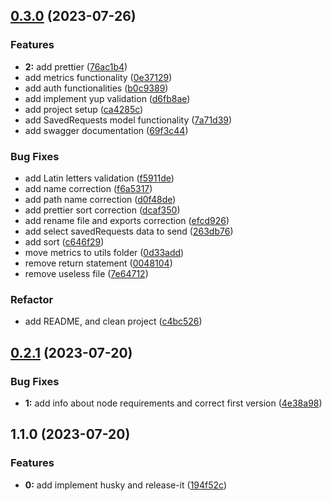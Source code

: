 

## [0.3.0](https://github.com/MateuszMG/name_examining_server/compare/0.2.1...0.3.0) (2023-07-26)


### Features

* **2:** add prettier ([76ac1b4](https://github.com/MateuszMG/name_examining_server/commit/76ac1b41feffba9cb92651d505146e696db04f4c))
* add  metrics functionality ([0e37129](https://github.com/MateuszMG/name_examining_server/commit/0e37129b7f2ce10d5b8e9e2966025eefc22b2e0f))
* add auth functionalities ([b0c9389](https://github.com/MateuszMG/name_examining_server/commit/b0c9389b2c526d866ad22d734ff862e61dddd646))
* add implement yup validation ([d6fb8ae](https://github.com/MateuszMG/name_examining_server/commit/d6fb8aea702b8f2dab7c4032b60e97f1507bda46))
* add project setup ([ca4285c](https://github.com/MateuszMG/name_examining_server/commit/ca4285cf17985d5e2cb53330d5a5427b13fb2fad))
* add SavedRequests model functionality ([7a71d39](https://github.com/MateuszMG/name_examining_server/commit/7a71d394c14f73e372b41ffc3ab842267b1f4450))
* add swagger documentation ([69f3c44](https://github.com/MateuszMG/name_examining_server/commit/69f3c443eb4109206d6a35f494165a2993debdeb))


### Bug Fixes

* add Latin letters validation ([f5911de](https://github.com/MateuszMG/name_examining_server/commit/f5911de229b2a3d674ddf8151962b3fd51622914))
* add name correction ([f6a5317](https://github.com/MateuszMG/name_examining_server/commit/f6a53170b8d4355580eed50b1a3eb9b7996ff5c7))
* add path name correction ([d0f48de](https://github.com/MateuszMG/name_examining_server/commit/d0f48de20e7f1387503e091b0dbe9f45048e1b04))
* add prettier sort correction ([dcaf350](https://github.com/MateuszMG/name_examining_server/commit/dcaf3501ba58be7879268bb4557a093a47686a1b))
* add rename file and exports correction ([efcd926](https://github.com/MateuszMG/name_examining_server/commit/efcd9268c94450479ca1753b110ed6ac890de57c))
* add select savedRequests data to send ([263db76](https://github.com/MateuszMG/name_examining_server/commit/263db76cb1dc2afbed5f86ec1e1f7beef30c1086))
* add sort ([c646f29](https://github.com/MateuszMG/name_examining_server/commit/c646f291f48fe6e497141fe8899fa95497b9e68d))
* move metrics to utils folder ([0d33add](https://github.com/MateuszMG/name_examining_server/commit/0d33add90421331a810e995b2924566382ee21b9))
* remove return statement ([0048104](https://github.com/MateuszMG/name_examining_server/commit/004810465fde8c83021934e1d21d4d1b31e633a5))
* remove useless file ([7e64712](https://github.com/MateuszMG/name_examining_server/commit/7e64712eacd0ad95d1638fff79ff9513f456d770))


### Refactor

* add README,  and clean project ([c4bc526](https://github.com/MateuszMG/name_examining_server/commit/c4bc526925d109408479516f145d270c67b2a638))

## [0.2.1](https://github.com/MateuszMG/name_examining_server/compare/1.1.0...0.2.1) (2023-07-20)


### Bug Fixes

* **1:** add info about node requirements and correct first version ([4e38a98](https://github.com/MateuszMG/name_examining_server/commit/4e38a98bccce488dff6e2df8a277d18beae3284e))

## 1.1.0 (2023-07-20)


### Features

* **0:** add implement husky and release-it ([194f52c](https://github.com/MateuszMG/name_examining_server/commit/194f52cd35e1882b6d540e768b74e13fee038f29))